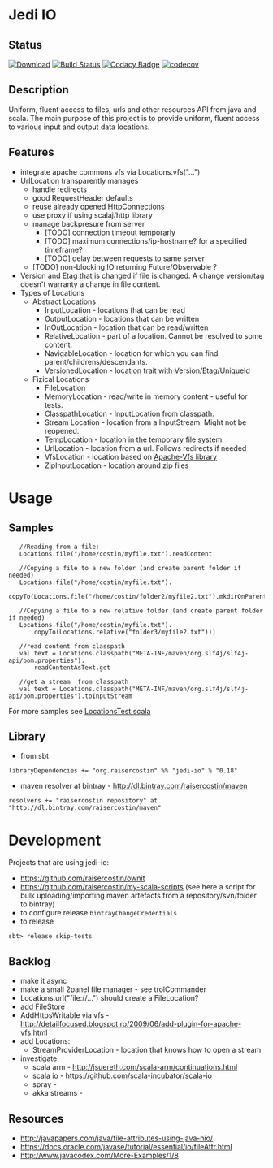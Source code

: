 # Jedi IO

## Status
[![Download](https://api.bintray.com/packages/raisercostin/maven/jedi-io/images/download.svg)](https://bintray.com/raisercostin/maven/jedi-io/_latestVersion)
[![Build Status](https://travis-ci.org/raisercostin/jedi-io.svg?branch=master)](https://travis-ci.org/raisercostin/jedi-io)
[![Codacy Badge](https://www.codacy.com/project/badge/5cc4b6b21f694317ab8beec05342c7b5)](https://www.codacy.com/app/raisercostin/jedi-io)
[![codecov](https://codecov.io/gh/raisercostin/jedi-io/branch/master/graph/badge.svg)](https://codecov.io/gh/raisercostin/jedi-io)
<!--[![codecov.io](http://codecov.io/github/raisercostin/jedi-io/coverage.svg?branch=master)](http://codecov.io/github/raisercostin/jedi-io?branch=master)-->

## Description
Uniform, fluent access to files, urls and other resources API from java and scala.
The main purpose of this project is to provide uniform, fluent access to various input and output data locations.

## Features
- integrate apache commons vfs via Locations.vfs("...")
- UrlLocation transparently manages
  - handle redirects
  - good RequestHeader defaults
  - reuse already opened HttpConnections
  - use proxy if using scalaj/http library
  - manage backpresure from server
    - [TODO] connection timeout temporarly
    - [TODO] maximum connections/ip-hostname? for a specified timeframe?
    - [TODO] delay between requests to same server
  - [TODO] non-blocking IO returning Future/Observable ?
- Version and Etag that is changed if file is changed. A change version/tag doesn't warranty a change in file content.
- Types of Locations
  - Abstract Locations
    - InputLocation - locations that can be read
    - OutputLocation - locations that can be written
    - InOutLocation - location that can be read/written 
    - RelativeLocation - part of a location. Cannot be resolved to some content.
    - NavigableLocation - location for which you can find parent/childrens/descendants.
    - VersionedLocation - location trait with Version/Etag/UniqueId 
  - Fizical Locations
    - FileLocation
    - MemoryLocation - read/write in memory content - useful for tests.
    - ClasspathLocation - InputLocation from classpath.
    - Stream Location - location from a InputStream. Might not be reopened.
    - TempLocation - location in the temporary file system.
    - UrlLocation - location from a url. Follows redirects if needed
    - VfsLocation - location based on [Apache-Vfs library](https://commons.apache.org/proper/commons-vfs/filesystems.html)
    - ZipInputLocation - location around zip files

# Usage
## Samples
 ```
	//Reading from a file:
	Locations.file("/home/costin/myfile.txt").readContent
 
	//Copying a file to a new folder (and create parent folder if needed)
	Locations.file("/home/costin/myfile.txt").
		copyTo(Locations.file("/home/costin/folder2/myfile2.txt").mkdirOnParentIfNecessary))

 	//Copying a file to a new relative folder (and create parent folder if needed)
	Locations.file("/home/costin/myfile.txt").
		copyTo(Locations.relative("folder3/myfile2.txt")))

	//read content from classpath
    val text = Locations.classpath("META-INF/maven/org.slf4j/slf4j-api/pom.properties").
		readContentAsText.get

	//get a stream  from classpath
    val text = Locations.classpath("META-INF/maven/org.slf4j/slf4j-api/pom.properties").toInputStream
 ```

For more samples see [LocationsTest.scala](src/test/scala/org/raisercostin/util/io/LocationsTest.scala)

## Library
 - from sbt

 ```
 libraryDependencies += "org.raisercostin" %% "jedi-io" % "0.18"
 ```
 - maven resolver at bintray - http://dl.bintray.com/raisercostin/maven

 ```
 resolvers += "raisercostin repository" at "http://dl.bintray.com/raisercostin/maven"
 ```

# Development

Projects that are using jedi-io:
 - https://github.com/raisercostin/ownit
 - https://github.com/raisercostin/my-scala-scripts (see here a script for bulk uploading/importing maven artefacts from a repository/svn/folder to bintray)
 - to configure release
     ```bintrayChangeCredentials```
 - to release

 ```
 sbt> release skip-tests
 ```

## Backlog
 - make it async
 - make a small 2panel file manager - see trolCommander
 - Locations.url("file://...") should create a FileLocation?
 - add FileStore
 - AddHttpsWritable via vfs - http://detailfocused.blogspot.ro/2009/06/add-plugin-for-apache-vfs.html
 - add Locations:
   - StreamProviderLocation - location that knows how to open a stream
 - investigate
   - scala arm - http://jsuereth.com/scala-arm/continuations.html
   - scala io - https://github.com/scala-incubator/scala-io
   - spray - 
   - akka streams -

## Resources
 - http://javapapers.com/java/file-attributes-using-java-nio/
 - https://docs.oracle.com/javase/tutorial/essential/io/fileAttr.html
 - http://www.javacodex.com/More-Examples/1/8
